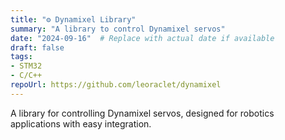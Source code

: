 ```yaml
---
title: "⚙️ Dynamixel Library"
summary: "A library to control Dynamixel servos"
date: "2024-09-16"  # Replace with actual date if available
draft: false
tags:
- STM32
- C/C++
repoUrl: https://github.com/leoraclet/dynamixel
---
```

A library for controlling Dynamixel servos, designed for robotics applications with easy integration.

